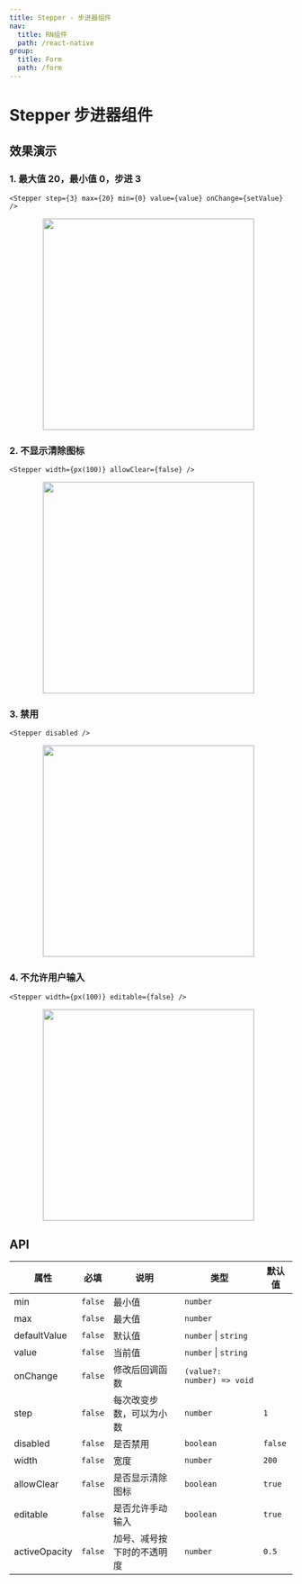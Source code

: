 ```yaml
---
title: Stepper - 步进器组件
nav:
  title: RN组件
  path: /react-native
group:
  title: Form
  path: /form
---
```


# Stepper 步进器组件

## 效果演示

### 1. 最大值 20，最小值 0，步进 3

```tsx | pure
<Stepper step={3} max={20} min={0} value={value} onChange={setValue} />
```

<center>
  <figure>
    <img
      alt=""
      src="https://td-dev-public.oss-cn-hangzhou.aliyuncs.com/maoyes-app/1643252047758854553.gif"
      style="width: 375px; margin-right: 10px; border: 1px solid #ddd;"
    />
  </figure>
</center>

### 2. 不显示清除图标

```tsx | pure
<Stepper width={px(100)} allowClear={false} />
```

<center>
  <figure>
    <img
      alt=""
      src="https://td-dev-public.oss-cn-hangzhou.aliyuncs.com/maoyes-app/1643252117315903116.gif"
      style="width: 375px; margin-right: 10px; border: 1px solid #ddd;"
    />
  </figure>
</center>

### 3. 禁用

```tsx | pure
<Stepper disabled />
```

<center>
  <figure>
    <img
      alt=""
      src="https://td-dev-public.oss-cn-hangzhou.aliyuncs.com/maoyes-app/1643252184309611034.gif"
      style="width: 375px; margin-right: 10px; border: 1px solid #ddd;"
    />
  </figure>
</center>

### 4. 不允许用户输入

```tsx | pure
<Stepper width={px(100)} editable={false} />
```

<center>
  <figure>
    <img
      alt=""
      src="https://td-dev-public.oss-cn-hangzhou.aliyuncs.com/maoyes-app/1643252252170355408.gif"
      style="width: 375px; margin-right: 10px; border: 1px solid #ddd;"
    />
  </figure>
</center>

## API

| 属性          | 必填    | 说明                       | 类型                       | 默认值  |
| ------------- | ------- | -------------------------- | -------------------------- | ------- |
| min           | `false` | 最小值                     | `number`                   |         |
| max           | `false` | 最大值                     | `number`                   |         |
| defaultValue  | `false` | 默认值                     | `number` \| `string`       |         |
| value         | `false` | 当前值                     | `number` \| `string`       |         |
| onChange      | `false` | 修改后回调函数             | `(value?: number) => void` |         |
| step          | `false` | 每次改变步数，可以为小数   | `number`                   | `1`     |
| disabled      | `false` | 是否禁用                   | `boolean`                  | `false` |
| width         | `false` | 宽度                       | `number`                   | `200`   |
| allowClear    | `false` | 是否显示清除图标           | `boolean`                  | `true`  |
| editable      | `false` | 是否允许手动输入           | `boolean`                  | `true`  |
| activeOpacity | `false` | 加号、减号按下时的不透明度 | `number`                   | `0.5`   |
